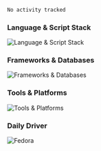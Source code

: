 <!--START_SECTION:waka-->

```txt
No activity tracked
```

<!--END_SECTION:waka-->

### Language & Script Stack
![Language & Script Stack](https://simpleskill.icons.workers.dev/svg?i=c,typescript,nixos,lua,gnubash&theme=light)

### Frameworks & Databases
![Frameworks & Databases](https://simpleskill.icons.workers.dev/svg?i=angular,hono,sqlite,postgresql&theme=light)

### Tools & Platforms
![Tools & Platforms](https://simpleskill.icons.workers.dev/svg?i=git,neovim,vault,bun,podman,ollama,github,firebase,googlecloud&theme=light)

### Daily Driver
![Fedora](https://simpleskill.icons.workers.dev/svg?i=fedora&theme=light)
